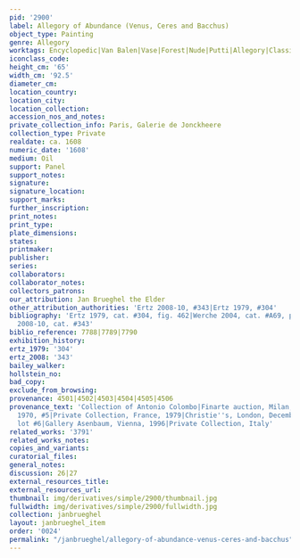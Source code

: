 ```yaml
---
pid: '2900'
label: Allegory of Abundance (Venus, Ceres and Bacchus)
object_type: Painting
genre: Allegory
worktags: Encyclopedic|Van Balen|Vase|Forest|Nude|Putti|Allegory|Classical|Mythological|Flowers
iconclass_code:
height_cm: '65'
width_cm: '92.5'
diameter_cm:
location_country:
location_city:
location_collection:
accession_nos_and_notes:
private_collection_info: Paris, Galerie de Jonckheere
collection_type: Private
realdate: ca. 1608
numeric_date: '1608'
medium: Oil
support: Panel
support_notes:
signature:
signature_location:
support_marks:
further_inscription:
print_notes:
print_type:
plate_dimensions:
states:
printmaker:
publisher:
series:
collaborators:
collaborator_notes:
collectors_patrons:
our_attribution: Jan Brueghel the Elder
other_attribution_authorities: 'Ertz 2008-10, #343|Ertz 1979, #304'
bibliography: 'Ertz 1979, cat. #304, fig. 462|Werche 2004, cat. #A69, pp. 78, 160-61|Ertz
  2008-10, cat. #343'
biblio_reference: 7788|7789|7790
exhibition_history:
ertz_1979: '304'
ertz_2008: '343'
bailey_walker:
hollstein_no:
bad_copy:
exclude_from_browsing:
provenance: 4501|4502|4503|4504|4505|4506
provenance_text: 'Collection of Antonio Colombo|Finarte auction, Milan, October 20,
  1970, #5|Private Collection, France, 1979|Christie''s, London, December 13, 1991,
  lot #6|Gallery Asenbaum, Vienna, 1996|Private Collection, Italy'
related_works: '3791'
related_works_notes:
copies_and_variants:
curatorial_files:
general_notes:
discussion: 26|27
external_resources_title:
external_resources_url:
thumbnail: img/derivatives/simple/2900/thumbnail.jpg
fullwidth: img/derivatives/simple/2900/fullwidth.jpg
collection: janbrueghel
layout: janbrueghel_item
order: '0024'
permalink: "/janbrueghel/allegory-of-abundance-venus-ceres-and-bacchus"
---
```

